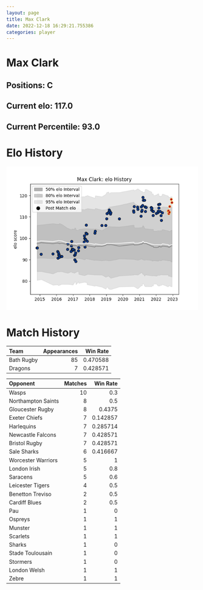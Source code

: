 ```yaml
---  
layout: page  
title: Max Clark  
date: 2022-12-18 16:29:21.755386  
categories: player  
---
```

# Max Clark

## Positions: C

## Current elo: 117.0

## Current Percentile: 93.0

# Elo History


![elo history](history_MaxClark.png)
# Match History


| Team       |   Appearances |   Win Rate |
|:-----------|--------------:|-----------:|
| Bath Rugby |            85 |   0.470588 |
| Dragons    |             7 |   0.428571 |

| Opponent           |   Matches |   Win Rate |
|:-------------------|----------:|-----------:|
| Wasps              |        10 |   0.3      |
| Northampton Saints |         8 |   0.5      |
| Gloucester Rugby   |         8 |   0.4375   |
| Exeter Chiefs      |         7 |   0.142857 |
| Harlequins         |         7 |   0.285714 |
| Newcastle Falcons  |         7 |   0.428571 |
| Bristol Rugby      |         7 |   0.428571 |
| Sale Sharks        |         6 |   0.416667 |
| Worcester Warriors |         5 |   1        |
| London Irish       |         5 |   0.8      |
| Saracens           |         5 |   0.6      |
| Leicester Tigers   |         4 |   0.5      |
| Benetton Treviso   |         2 |   0.5      |
| Cardiff Blues      |         2 |   0.5      |
| Pau                |         1 |   0        |
| Ospreys            |         1 |   1        |
| Munster            |         1 |   1        |
| Scarlets           |         1 |   1        |
| Sharks             |         1 |   0        |
| Stade Toulousain   |         1 |   0        |
| Stormers           |         1 |   0        |
| London Welsh       |         1 |   1        |
| Zebre              |         1 |   1        |